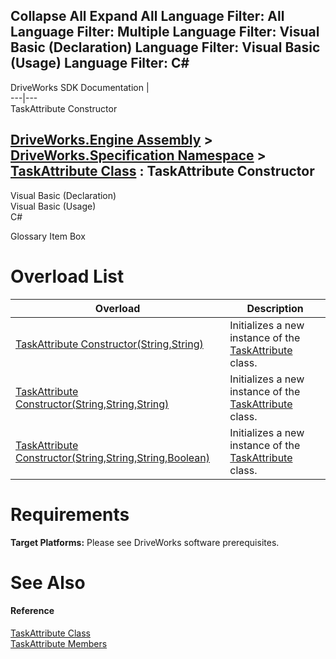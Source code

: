        

 Collapse All Expand All  Language Filter: All  Language Filter: Multiple  Language Filter: Visual Basic (Declaration) Language Filter: Visual Basic (Usage) Language Filter: C#  
---  
DriveWorks SDK Documentation  |   
---|---  
TaskAttribute Constructor   
  
[DriveWorks.Engine Assembly](topic2156.md) > [DriveWorks.Specification Namespace](topic10764.md) > [TaskAttribute Class](topic11659.md) : TaskAttribute Constructor  
---  
  
Visual Basic (Declaration)    
Visual Basic (Usage)    
C# 

Glossary Item Box

# Overload List

Overload| Description  
---|---  
[TaskAttribute Constructor(String,String)](topic11666.md)| Initializes a new instance of the [TaskAttribute](topic11659.md) class.   
[TaskAttribute Constructor(String,String,String)](topic11667.md)| Initializes a new instance of the [TaskAttribute](topic11659.md) class.   
[TaskAttribute Constructor(String,String,String,Boolean)](topic11668.md)| Initializes a new instance of the [TaskAttribute](topic11659.md) class.   
  
# Requirements

**Target Platforms:** Please see DriveWorks software prerequisites.

# See Also

#### Reference

[TaskAttribute Class](topic11659.md)   
[TaskAttribute Members](topic11660.md)


